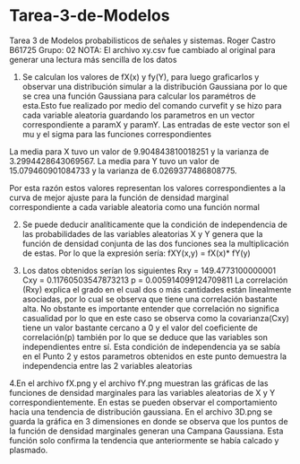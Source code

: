 # Tarea-3-de-Modelos
Tarea 3 de Modelos probabilisticos de señales y sistemas. 
Roger Castro
B61725
Grupo: 02
NOTA: El archivo xy.csv fue cambiado al original para generar una lectura más sencilla de los datos


1. Se calculan los valores de fX(x) y fy(Y), para luego graficarlos y observar una distribución simular a la distribución Gaussiana por lo que se crea una función Gaussiana para calcular los paramétros de esta.Esto fue realizado por medio del comando curvefit y se hizo para cada variable aleatoria guardando los parametros en un vector correspondiente a paramX y paramY. Las entradas de este vector son el mu y el sigma para las funciones correspondientes

La media para X tuvo un valor de 9.904843810018251 y la varianza de 3.2994428643069567.
La media para Y tuvo un valor de 15.079460901084733 y la varianza de 6.0269377486808775.

Por esta razón estos valores representan los valores correspondientes a la curva de mejor ajuste para la función de densidad marginal correspondiente a cada variable aleatoria como una función normal 

2. Se puede deducir analíticamente que la condición de independencia de las probabilidades de las variables aleatorias X y Y genera que la función de densidad conjunta de las dos funciones sea la multiplicación de estas. Por lo que la expresión sería:
                                                                  fXY(x,y) = fX(x)* fY(y)

3. Los datos obtenidos serían los siguientes
Rxy = 149.4773100000001 
Cxy = 0.11760503547873213 
p = 0.005914099124709811
La correlación (Rxy) explica el grado en el cual dos o más cantidades están linealmente asociadas, por lo cual se observa que tiene una correlación bastante alta. No obstante es importante entender que correlación no significa casualidad por lo que en este caso se observa como la covarianza(Cxy) tiene un valor bastante cercano a 0 y el valor del coeficiente de correlación(p) también por lo que se deduce que las variables son independientes entre sí. Esta condición de independencia ya se sabía en el Punto 2 y estos parametros obtenidos en este punto demuestra la independencia entre las 2 variables aleatorias

4.En el archivo fX.png y el archivo fY.png muestran las gráficas de las funciones de densidad marginales para las variables aleatorias de X y Y correspondientemente. En estas se pueden observar el comportamiento hacia una tendencia de distribución gaussiana. 
En el archivo 3D.png se guarda la gráfica en 3 dimensiones en donde se observa que los puntos de la función de densidad marginales generan una Campana Gaussiana. Esta función solo confirma la tendencia que anteriormente se había calcado y plasmado.
